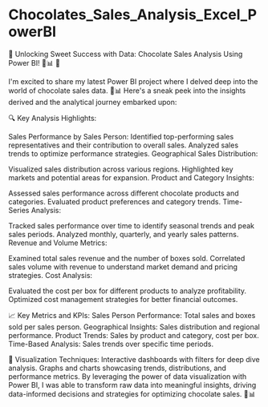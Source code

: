# Chocolates_Sales_Analysis_Excel_PowerBI

🚀 Unlocking Sweet Success with Data: Chocolate Sales Analysis Using Power BI! 🍫📊 🚀

I'm excited to share my latest Power BI project where I delved deep into the world of chocolate sales data. 🍫📊 Here's a sneak peek into the insights derived and the analytical journey embarked upon:

🔍 Key Analysis Highlights:

Sales Performance by Sales Person:
Identified top-performing sales representatives and their contribution to overall sales.
Analyzed sales trends to optimize performance strategies.
Geographical Sales Distribution:

Visualized sales distribution across various regions.
Highlighted key markets and potential areas for expansion.
Product and Category Insights:

Assessed sales performance across different chocolate products and categories.
Evaluated product preferences and category trends.
Time-Series Analysis:

Tracked sales performance over time to identify seasonal trends and peak sales periods.
Analyzed monthly, quarterly, and yearly sales patterns.
Revenue and Volume Metrics:

Examined total sales revenue and the number of boxes sold.
Correlated sales volume with revenue to understand market demand and pricing strategies.
Cost Analysis:

Evaluated the cost per box for different products to analyze profitability.
Optimized cost management strategies for better financial outcomes.

📈 Key Metrics and KPIs:
Sales Person Performance: Total sales and boxes sold per sales person.
Geographical Insights: Sales distribution and regional performance.
Product Trends: Sales by product and category, cost per box.
Time-Based Analysis: Sales trends over specific time periods.

🎨 Visualization Techniques:
Interactive dashboards with filters for deep dive analysis.
Graphs and charts showcasing trends, distributions, and performance metrics.
By leveraging the power of data visualization with Power BI, I was able to transform raw data into meaningful insights, driving data-informed decisions and strategies for optimizing chocolate sales. 🍫📊
